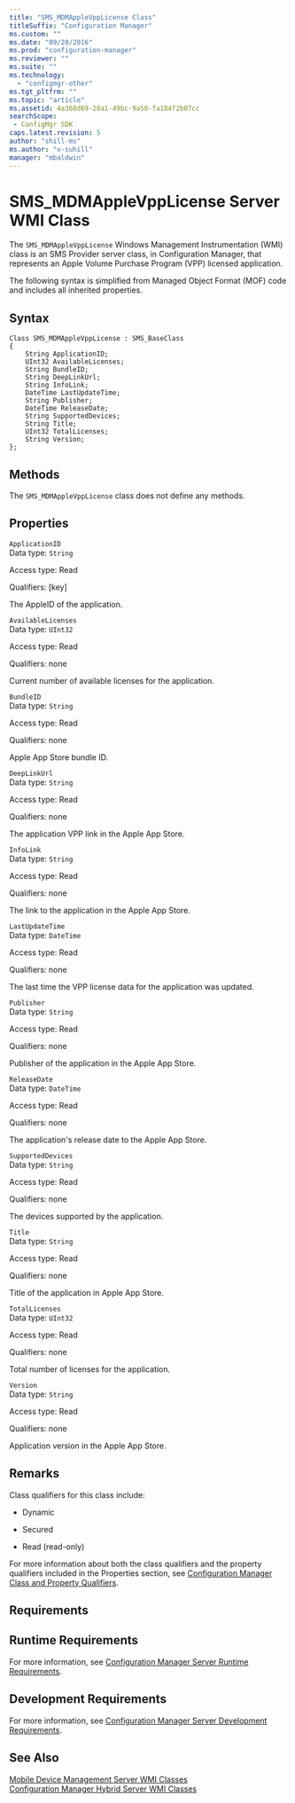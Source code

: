 ```yaml
---
title: "SMS_MDMAppleVppLicense Class"
titleSuffix: "Configuration Manager"
ms.custom: ""
ms.date: "09/20/2016"
ms.prod: "configuration-manager"
ms.reviewer: ""
ms.suite: ""
ms.technology:
  - "configmgr-other"
ms.tgt_pltfrm: ""
ms.topic: "article"
ms.assetid: 4a368d69-28a1-49bc-9a50-fa184f2b07ccsearchScope: - ConfigMgr SDK
caps.latest.revision: 5
author: "shill-ms"
ms.author: "v-suhill"
manager: "mbaldwin"
---
```

# SMS_MDMAppleVppLicense Server WMI Class
The `SMS_MDMAppleVppLicense` Windows Management Instrumentation (WMI) class is an SMS Provider server class, in Configuration Manager, that represents an Apple Volume Purchase Program (VPP) licensed application.  

 The following syntax is simplified from Managed Object Format (MOF) code and includes all inherited properties.  

## Syntax  

```  
Class SMS_MDMAppleVppLicense : SMS_BaseClass  
{  
    String ApplicationID;  
    UInt32 AvailableLicenses;  
    String BundleID;  
    String DeepLinkUrl;  
    String InfoLink;  
    DateTime LastUpdateTime;  
    String Publisher;  
    DateTime ReleaseDate;  
    String SupportedDevices;  
    String Title;  
    UInt32 TotalLicenses;  
    String Version;  
};  

```  

## Methods  
 The `SMS_MDMAppleVppLicense`  class does not define any methods.  

## Properties  
 `ApplicationID`  
 Data type: `String`  

 Access type: Read  

 Qualifiers: [key]  

 The AppleID of the application.  

 `AvailableLicenses`  
 Data type: `UInt32`  

 Access type: Read  

 Qualifiers: none  

 Current number of available licenses for the application.  

 `BundleID`  
 Data type: `String`  

 Access type: Read  

 Qualifiers: none  

 Apple App Store bundle ID.  

 `DeepLinkUrl`  
 Data type: `String`  

 Access type: Read  

 Qualifiers: none  

 The application VPP link in the Apple App Store.  

 `InfoLink`  
 Data type: `String`  

 Access type: Read  

 Qualifiers: none  

 The link to the application in the Apple App Store.  

 `LastUpdateTime`  
 Data type: `DateTime`  

 Access type: Read  

 Qualifiers: none  

 The last time the VPP license data for the application was updated.  

 `Publisher`  
 Data type: `String`  

 Access type: Read  

 Qualifiers: none  

 Publisher of the application in the Apple App Store.  

 `ReleaseDate`  
 Data type: `DateTime`  

 Access type: Read  

 Qualifiers: none  

 The application's release date to the Apple App Store.  

 `SupportedDevices`  
 Data type: `String`  

 Access type: Read  

 Qualifiers: none  

 The devices supported by the application.  

 `Title`  
 Data type: `String`  

 Access type: Read  

 Qualifiers: none  

 Title of the application in Apple App Store.  

 `TotalLicenses`  
 Data type: `UInt32`  

 Access type: Read  

 Qualifiers: none  

 Total number of licenses for the application.  

 `Version`  
 Data type: `String`  

 Access type: Read  

 Qualifiers: none  

 Application version in the Apple App Store.  

## Remarks  
 Class qualifiers for this class include:  

-   Dynamic  

-   Secured  

-   Read (read-only)  

 For more information about both the class qualifiers and the property qualifiers included in the Properties section, see [Configuration Manager Class and Property Qualifiers](../../../develop/reference/misc/class-and-property-qualifiers.md).  

## Requirements  

## Runtime Requirements  
 For more information, see [Configuration Manager Server Runtime Requirements](../../../develop/core/reqs/server-runtime-requirements.md).  

## Development Requirements  
 For more information, see [Configuration Manager Server Development Requirements](../../../develop/core/reqs/server-development-requirements.md).  

## See Also  
 [Mobile Device Management Server WMI Classes](../../../develop/reference/mdm/mobile-device-management-server-wmi-classes.md)   
 [Configuration Manager Hybrid Server WMI Classes](../../../develop/reference/mdm/hybrid-server-wmi-classes.md)
